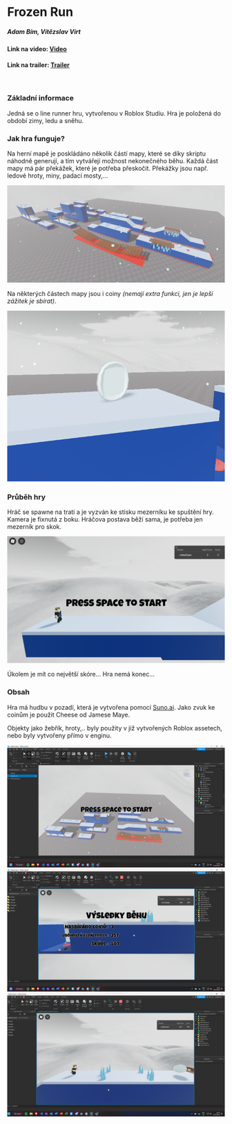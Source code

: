 # Frozen Run
##### Adam Bím, Vítězslav Virt
#### Link na video: [Video](https://www.youtube.com/watch?v=xcSzhOWIgNc)
#### Link na trailer: [Trailer](https://www.youtube.com/watch?v=W0edhp0AaDM)
&nbsp;
### Základní informace
Jedná se o line runner hru, vytvořenou v Roblox Studiu.
Hra je položená do období zimy, ledu a sněhu.

### Jak hra funguje?
Na herní mapě je poskládáno několik částí mapy, které se díky skriptu náhodně generují,
a tím vytvářejí možnost nekonečného běhu.
Každá část mapy má pár překážek, které je potřeba přeskočit.
Překážky jsou např. ledové hroty, miny, padací mosty,...

![Map Parts](https://github.com/bimadam/FrozenRun/blob/main/ReadmePics/trackParts.png?raw=true)

Na některých částech mapy jsou i coiny _(nemají extra funkci, jen je lepší zážitek je sbírat)_.

![Coin](https://github.com/bimadam/FrozenRun/blob/main/ReadmePics/coin.png?raw=true)

### Průběh hry
Hráč se spawne na trati a je vyzván ke stisku mezerníku ke spuštění hry. Kamera je fixnutá z boku.
Hráčova postava běží sama, je potřeba jen mezerník pro skok.

![Coin](https://github.com/bimadam/FrozenRun/blob/main/ReadmePics/startScreen.png?raw=true)

Úkolem je mít co největší skóre... Hra nemá konec...

### Obsah
Hra má hudbu v pozadí, která je vytvořena pomocí [Suno.ai](https://app.suno.ai/).
Jako zvuk ke coinům je použit Cheese od Jamese Maye.

Objekty jako žebřík, hroty,.. byly použity v již vytvořených Roblox assetech, nebo byly vytvořeny přímo v enginu.

![Engine Screenshot](https://github.com/bimadam/FrozenRun/blob/main/ReadmePics/engine.png?raw=true)
![Ending Screen](https://github.com/bimadam/FrozenRun/blob/main/ReadmePics/ending.png?raw=true)
![During Game Screen](https://github.com/bimadam/FrozenRun/blob/main/ReadmePics/during.png?raw=true)
